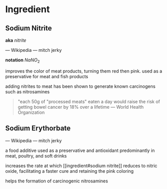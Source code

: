 # Ingredient

## Sodium Nitrite

**aka** _nitrite_

&mdash; Wikipedia &mdash; mitch jerky

**notation** $NaNO_2$

improves the color of meat products, turning them red then pink. used as a preservative for meat and fish products

adding nitrites to meat has been shown to generate known carcinogens such as nitrosamines

> "each $50\text{g}$ of "processed meats" eaten a day would raise the risk of getting bowel cancer by 18% over a lifetime &mdash; World Health Organization

## Sodium Erythorbate

&mdash; Wikipedia &mdash; mitch jerky

a food additive used as a preservative and antioxidant predominantly in meat, poultry, and soft drinks

increases the rate at which [[ingredient#sodium nitrite]] reduces to nitric oxide, facilitating a faster cure and retaining the pink coloring

helps the formation of carcinogenic nitrosamines
